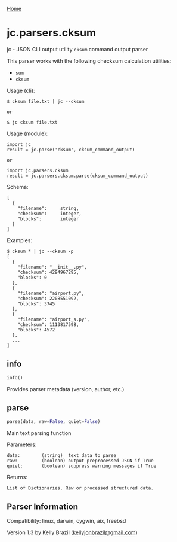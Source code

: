 [Home](https://kellyjonbrazil.github.io/jc/)

# jc.parsers.cksum
jc - JSON CLI output utility `cksum` command output parser

This parser works with the following checksum calculation utilities:
- `sum`
- `cksum`

Usage (cli):

    $ cksum file.txt | jc --cksum

    or

    $ jc cksum file.txt

Usage (module):

    import jc
    result = jc.parse('cksum', cksum_command_output)

    or

    import jc.parsers.cksum
    result = jc.parsers.cksum.parse(cksum_command_output)

Schema:

    [
      {
        "filename":     string,
        "checksum":     integer,
        "blocks":       integer
      }
    ]

Examples:

    $ cksum * | jc --cksum -p
    [
      {
        "filename": "__init__.py",
        "checksum": 4294967295,
        "blocks": 0
      },
      {
        "filename": "airport.py",
        "checksum": 2208551092,
        "blocks": 3745
      },
      {
        "filename": "airport_s.py",
        "checksum": 1113817598,
        "blocks": 4572
      },
      ...
    ]


## info
```python
info()
```
Provides parser metadata (version, author, etc.)

## parse
```python
parse(data, raw=False, quiet=False)
```

Main text parsing function

Parameters:

    data:        (string)  text data to parse
    raw:         (boolean) output preprocessed JSON if True
    quiet:       (boolean) suppress warning messages if True

Returns:

    List of Dictionaries. Raw or processed structured data.

## Parser Information
Compatibility:  linux, darwin, cygwin, aix, freebsd

Version 1.3 by Kelly Brazil (kellyjonbrazil@gmail.com)
